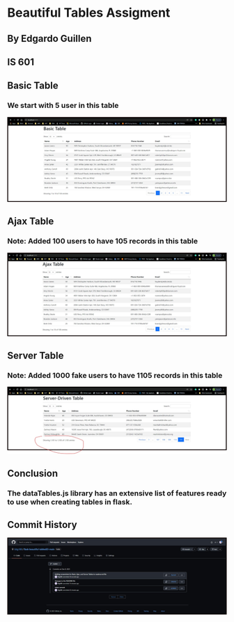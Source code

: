 # Beautiful Tables Assigment 

## By Edgardo Guillen

## IS 601

## Basic Table
### We start with 5 user in this table
![Basic Table](basic.jpg)

## Ajax Table
### Note: Added 100 users to have 105 records in this table
![Ajax Table](ajax.jpg)

## Server Table
### Note: Added 1000 fake users to have 1105 records in this table
![Server Table](server.jpg)

## Conclusion
### The dataTables.js library has an extensive list of features ready to use when creating tables in flask.

## Commit History
![Commit History](commit_history.jpg)